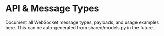 # API & Message Types

Document all WebSocket message types, payloads, and usage examples here. This can be auto-generated from shared/models.py in the future.
